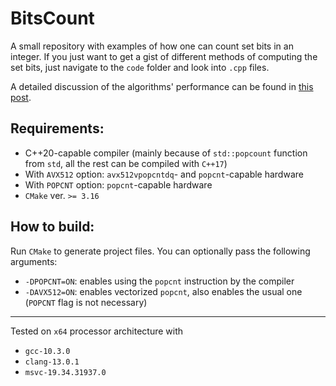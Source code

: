 # BitsCount

A small repository with examples of how one can count set bits in an integer.
If you just want to get a gist of different methods of computing the set bits, just navigate to the `code` folder and look into `.cpp` files.

A detailed discussion of the algorithms' performance can be found in [this post](https://www.linkedin.com/pulse/how-many-ways-count-set-bits-do-you-know-dmitry-yurov%3FtrackingId=ShOvmbK6Yvc82SZ7psXA4w%253D%253D/?trackingId=ShOvmbK6Yvc82SZ7psXA4w%3D%3D).

## Requirements:
* C++20-capable compiler (mainly because of `std::popcount` function from `std`, all the rest can be compiled with `C++17`)
* With `AVX512` option: `avx512vpopcntdq`- and `popcnt`-capable hardware
* With `POPCNT` option: `popcnt`-capable hardware
* `CMake` ver. `>= 3.16`

## How to build:
Run `CMake` to generate project files. You can optionally pass the following arguments:
* `-DPOPCNT=ON`: enables using the `popcnt` instruction by the compiler
* `-DAVX512=ON`: enables vectorized `popcnt`, also enables the usual one (`POPCNT` flag is not necessary)

--------------
Tested on `x64` processor architecture with
* `gcc-10.3.0`
* `clang-13.0.1`
* `msvc-19.34.31937.0`
